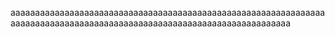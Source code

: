 aaaaaaaaaaaaaaaaaaaaaaaaaaaaaaaaaaaaaaaaaaaaaaaaaaaaaaaaaaaaaaaaaaaaaaaaaaaaaaaaaaaaaaaaaaaaaaaaaaaaaaaaaaaaaaaaaaaaaaaaa
